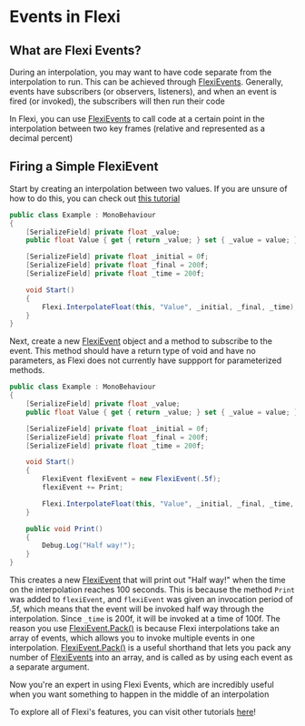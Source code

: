 # Events in Flexi

## What are Flexi Events?
During an interpolation, you may want to have code separate from the interpolation to run. This can be achieved through [FlexiEvents](../FlexiEvent/FlexiEvent.md). Generally, events have subscribers (or observers, listeners), and when an event is fired (or invoked), the subscribers will then run their code

In Flexi, you can use [FlexiEvents](../FlexiEvent/FlexiEvent.md) to call code at a certain point in the interpolation between two key frames (relative and represented as a decimal percent)

## Firing a Simple FlexiEvent
Start by creating an interpolation between two values. If you are unsure of how to do this, you can check out [this tutorial](GettingStarted.md)

```cs
public class Example : MonoBehaviour
{
    [SerializeField] private float _value;
    public float Value { get { return _value; } set { _value = value; } }

    [SerializeField] private float _initial = 0f;
    [SerializeField] private float _final = 200f;
    [SerializeField] private float _time = 200f;

    void Start()
    {
        Flexi.InterpolateFloat(this, "Value", _initial, _final, _time);
    }
}
```

Next, create a new [FlexiEvent](../FlexiEvent/FlexiEvent.md) object and a method to subscribe to the event. This method should have a return type of void and have no parameters, as Flexi does not currently have suppport for parameterized methods. 

```cs
public class Example : MonoBehaviour
{
    [SerializeField] private float _value;
    public float Value { get { return _value; } set { _value = value; } }

    [SerializeField] private float _initial = 0f;
    [SerializeField] private float _final = 200f;
    [SerializeField] private float _time = 200f;

    void Start()
    {
        FlexiEvent flexiEvent = new FlexiEvent(.5f);
        flexiEvent += Print;

        Flexi.InterpolateFloat(this, "Value", _initial, _final, _time, events=FlexiEvent.Pack(flexiEvent));
    }

    public void Print()
    {
        Debug.Log("Half way!");
    }
}
```

This creates a new [FlexiEvent](../FlexiEvent/FlexiEvent.md) that will print out "Half way!" when the time on the interpolation reaches 100 seconds. This is because the method `Print` was added to `flexiEvent`, and `flexiEvent` was given an invocation period of .5f, which means that the event will be invoked half way through the interpolation. Since `_time` is 200f, it will be invoked at a time of 100f. The reason you use [FlexiEvent.Pack()](../FlexiEvent/Pack.md) is because Flexi interpolations take an array of events, which allows you to invoke multiple events in one interpolation. [FlexiEvent.Pack()](../FlexiEvent/Pack.md) is a useful shorthand that lets you pack any number of [FlexiEvents](../FlexiEvent/FlexiEvent.md) into an array, and is called as by using each event as a separate argument.

Now you're an expert in using Flexi Events, which are incredibly useful when you want something to happen in the middle of an interpolation

To explore all of Flexi's features, you can visit other tutorials [here](Tutorials.md)!
